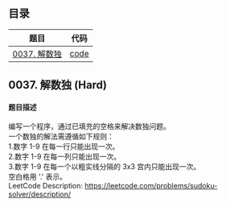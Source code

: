 ## 目录
| 题目 | 代码 |
| - | - |
|[0037. 解数独](#0037) | [code](code/0037_Sudoku_Solver.py)|

## 0037. 解数独 (Hard) <a name="0037"></a>
#### 题目描述
编写一个程序，通过已填充的空格来解决数独问题。  
一个数独的解法需遵循如下规则：  
1.数字 1-9 在每一行只能出现一次。  
2.数字 1-9 在每一列只能出现一次。  
3.数字 1-9 在每一个以粗实线分隔的 3x3 宫内只能出现一次。  
空白格用 '.' 表示。  
LeetCode Description: https://leetcode.com/problems/sudoku-solver/description/  
